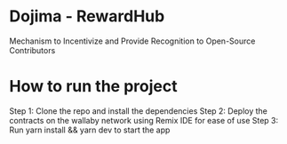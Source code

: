 ﻿# Dojima - RewardHub

Mechanism to Incentivize and Provide Recognition to Open-Source Contributors

# How to run the project

Step 1: Clone the repo and install the dependencies
Step 2: Deploy the contracts on the wallaby network using Remix IDE for ease of use
Step 3: Run yarn install && yarn dev to start the app
